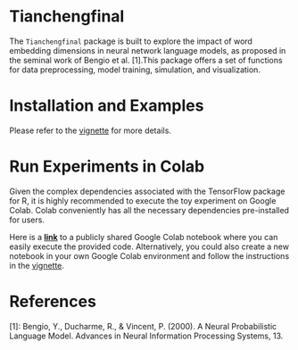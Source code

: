 # Tianchengfinal

The `Tianchengfinal` package is built to explore  the impact of word embedding dimensions in neural network language models, as proposed in the seminal work of Bengio et al. [1].This package offers a set of functions for data preprocessing, model training, simulation, and visualization.

# Installation and Examples

Please refer to the [vignette](https://github.com/TianchengY/Tianchengfinal/blob/master/vignette/Vignette.pdf) for more details. 

# Run Experiments in Colab

Given the complex dependencies associated with the TensorFlow package for R, it is highly recommended to execute the toy experiment on Google Colab. Colab conveniently has all the necessary dependencies pre-installed for users.

Here is a **[link](https://colab.research.google.com/drive/1_vvFpamWUa-SwXFUlJpkFxD9yx_YXAxR?usp=sharing)** to a publicly shared Google Colab notebook where you can easily execute the provided code. Alternatively, you could also create a new notebook in your own Google Colab environment and follow the instructions in the [vignette](https://github.com/TianchengY/Tianchengfinal/blob/master/vignette/Vignette.pdf). 

# References

[1]: Bengio, Y., Ducharme, R., & Vincent, P. (2000). A Neural Probabilistic Language Model. Advances in Neural Information Processing Systems, 13.

